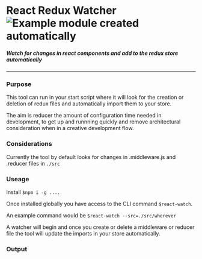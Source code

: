 # React Redux Watcher ![Example module created automatically](https://s3-eu-west-1.amazonaws.com/moaiii-cv/react-icon.png) 

##### Watch for changes in react components and add to the redux store automatically
___

### Purpose
This tool can run in your start script where it will look for the creation or deletion of redux files and automatically import them to your store.

The aim is reducer the amount of configuration time needed in development, to get up and runnning quickly and remove architectural consideration when in a creative development flow. 

### Considerations
Currently the tool by default looks for changes in .middleware.js and .reducer files in ```./src```

### Useage
Install 
```$npm i -g ....```

Once installed globally you have access to the CLI command `$react-watch`. 

An example command would be
```$react-watch --src=./src/wherever```

A watcher will begin and once you create or delete a middleware or reducer file the tool will update the imports in your store automatically. 

### Output
<!-- ```$rcr --view --ExampleComp --stateful --redux```

Creates the following files in `./src/ui/views`

![Example module created automatically](https://s3-eu-west-1.amazonaws.com/moaiii-cv/Screenshot+2018-11-02+at+12.53.05.png)

```$rcr --forms --AnotherExample --stateless```

Creates the following files in `./src/ui/views`

![Example module created automatically](https://s3-eu-west-1.amazonaws.com/moaiii-cv/Screenshot+2018-11-02+at+12.57.34.png) -->